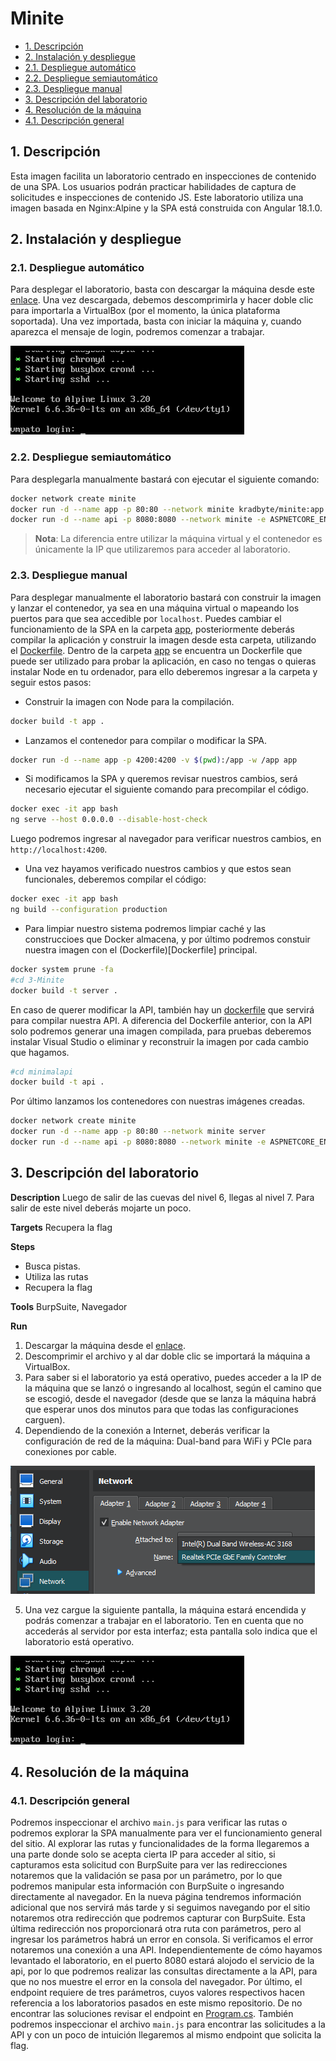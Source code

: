 # Minite

- [1. Descripción](#1-descripción)
- [2. Instalación y despliegue](#2-instalación-y-despliegue)
- [2.1. Despliegue automático](#21-despliegue-automático)
- [2.2. Despliegue semiautomático](#22-despliegue-semiautomático)
- [2.3. Despliegue manual](#23-despliegue-manual)
- [3. Descripción del laboratorio](#3-descripción-del-laboratorio)
- [4. Resolución de la máquina](#4-resolución-de-la-máquina)
- [4.1. Descripción general](#41-descripción-general)

## 1. Descripción

Esta imagen facilita un laboratorio centrado en inspecciones de contenido de una SPA. Los usuarios podrán practicar habilidades de captura de solicitudes e inspecciones de contenido JS. Este laboratorio utiliza una imagen basada en Nginx:Alpine y la SPA está construida con Angular 18.1.0.

## 2. Instalación y despliegue

### 2.1. Despliegue automático

Para desplegar el laboratorio, basta con descargar la máquina desde este [enlace](https://www.mediafire.com/file/ufjcpt8z9wlafwg/Minitee.zip/file). Una vez descargada, debemos descomprimirla y hacer doble clic para importarla a VirtualBox (por el momento, la única plataforma soportada). Una vez importada, basta con iniciar la máquina y, cuando aparezca el mensaje de login, podremos comenzar a trabajar.

![Login](imagine/login.png)

### 2.2. Despliegue semiautomático

Para desplegarla manualmente bastará con ejecutar el siguiente comando:

```bash
docker network create minite
docker run -d --name app -p 80:80 --network minite kradbyte/minite:app
docker run -d --name api -p 8080:8080 --network minite -e ASPNETCORE_ENVIRONMENT=Production kradbyte/minite:api
```

> **Nota**: La diferencia entre utilizar la máquina virtual y el contenedor es únicamente la IP que utilizaremos para acceder al laboratorio.

### 2.3. Despliegue manual

Para desplegar manualmente el laboratorio bastará con construir la imagen y lanzar el contenedor, ya sea en una máquina virtual o mapeando los puertos para que sea accedible por `localhost`. Puedes cambiar el funcionamiento de la SPA en la carpeta [app](app), posteriormente deberás compilar la aplicación y construir la imagen desde esta carpeta, utilizando el [Dockerfile](Dockerfile).
Dentro de la carpeta [app](app) se encuentra un Dockerfile que puede ser utilizado para probar la aplicación, en caso no tengas o quieras instalar Node en tu ordenador, para ello deberemos ingresar a la carpeta y seguir estos pasos:

- Construir la imagen con Node para la compilación.

```bash
docker build -t app .
```

- Lanzamos el contenedor para compilar o modificar la SPA.

```bash
docker run -d --name app -p 4200:4200 -v $(pwd):/app -w /app app
```

- Si modificamos la SPA y queremos revisar nuestros cambios, será necesario ejecutar el siguiente comando para precompilar el código.

```bash
docker exec -it app bash
ng serve --host 0.0.0.0 --disable-host-check
```

Luego podremos ingresar al navegador para verificar nuestros cambios, en `http://localhost:4200`.

- Una vez hayamos verificado nuestros cambios y que estos sean funcionales, deberemos compilar el código:

```bash
docker exec -it app bash
ng build --configuration production
```

- Para limpiar nuestro sistema podremos limpiar caché y las construccioes que Docker almacena, y por último podremos constuir nuestra imagen con el (Dockerfile)[Dockerfile] principal.

```bash
docker system prune -fa
#cd 3-Minite
docker build -t server .
```

En caso de querer modificar la API, también hay un [dockerfile](minimalapi/Dockerfile) que servirá para compilar nuestra API. A diferencia del Dockerfile anterior, con la API solo podremos generar una imagen compilada, para pruebas deberemos instalar Visual Studio o eliminar y reconstruir la imagen por cada cambio que hagamos.

```bash
#cd minimalapi
docker build -t api .
```

Por último lanzamos los contenedores con nuestras imágenes creadas.

```bash
docker network create minite
docker run -d --name app -p 80:80 --network minite server
docker run -d --name api -p 8080:8080 --network minite -e ASPNETCORE_ENVIRONMENT=Production api
```

## 3. Descripción del laboratorio

**Description**
Luego de salir de las cuevas del nivel 6, llegas al nivel 7. Para salir de este nivel deberás mojarte un poco.

**Targets**
Recupera la flag

**Steps**
- Busca pistas.
- Utiliza las rutas
- Recupera la flag

**Tools**
BurpSuite, Navegador

**Run**
1. Descargar la máquina desde el [enlace](https://www.mediafire.com/file/ufjcpt8z9wlafwg/Minitee.zip/file).
2. Descomprimir el archivo y al dar doble clic se importará la máquina a VirtualBox.
3. Para saber si el laboratorio ya está operativo, puedes acceder a la IP de la máquina que se lanzó o ingresando al localhost, según el camino que se escogió, desde el navegador (desde que se lanza la máquina habrá que esperar unos dos minutos para que todas las configuraciones carguen).
4. Dependiendo de la conexión a Internet, deberás verificar la configuración de red de la máquina: Dual-band para WiFi y PCIe para conexiones por cable.

![Adaptadores](imagine/adapters.png)

5. Una vez cargue la siguiente pantalla, la máquina estará encendida y podrás comenzar a trabajar en el laboratorio. Ten en cuenta que no accederás al servidor por esta interfaz; esta pantalla solo indica que el laboratorio está operativo.

![Login](imagine/login.png)

## 4. Resolución de la máquina

### 4.1. Descripción general

Podremos inspeccionar el archivo `main.js` para verificar las rutas o podremos explorar la SPA manualmente para ver el funcionamiento general del sitio. Al explorar las rutas y funcionalidades de la forma llegaremos a una parte donde solo se acepta cierta IP para acceder al sitio, si capturamos esta solicitud con BurpSuite para ver las redirecciones notaremos que la validación se pasa por un parámetro, por lo que podremos manipular esta información con BurpSuite o ingresando directamente al navegador. En la nueva página tendremos información adicional que nos servirá más tarde y si seguimos navegando por el sitio notaremos otra redirección que podremos capturar con BurpSuite. Esta última redirección nos proporcionará otra ruta con parámetros, pero al ingresar los parámetros habrá un error en consola. Si verificamos el error notaremos una conexión a una API. Independientemente de cómo hayamos levantado el laboratorio, en el puerto 8080 estará alojodo el servicio de la api, por lo que podremos realizar las consultas directamente a la API, para que no nos muestre el error en la consola del navegador. Por último, el endpoint requiere de tres parámetros, cuyos valores respectivos hacen referencia a los laboratorios pasados en este mismo repositorio. De no encontrar las soluciones revisar el endpoint en [Program.cs](minimalapi/Program.cs).
También podremos inspeccionar el archivo `main.js` para encontrar las solicitudes a la API y con un poco de intuición llegaremos al mismo endpoint que solicita la flag.
